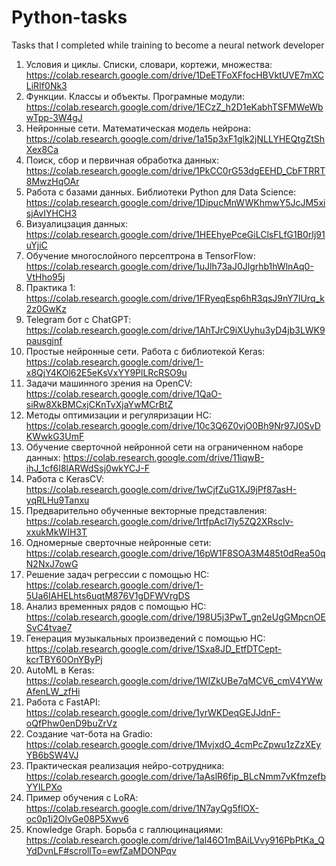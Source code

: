 # Python-tasks
Tasks that I completed while training to become a neural network developer
1. Условия и циклы. Списки, словари, кортежи, множества: https://colab.research.google.com/drive/1DeETFoXFfocHBVktUVE7mXCLiRIf0Nk3
2. Функции. Классы и объекты. Програмные модули: https://colab.research.google.com/drive/1ECzZ_h2D1eKabhTSFMWeWbwTpp-3W4gJ
3. Нейронные сети. Математическая модель нейрона: https://colab.research.google.com/drive/1a15p3xF1glk2jNLLYHEQtgZtShXex8Ca
4. Поиск, сбор и первичная обработка данных: https://colab.research.google.com/drive/1PkCC0rG53dgEEHD_CbFTRRT8MwzHqOAr
5. Работа с базами данных. Библиотеки Python для Data Science: https://colab.research.google.com/drive/1DipucMnWWKhmwY5JcJM5xisjAvIYHCH3
6. Визуалицзация данных: https://colab.research.google.com/drive/1HEEhyePceGiLClsFLfG1B0rIj91uYjiC
7. Обучение многослойного персептрона в TensorFlow: https://colab.research.google.com/drive/1uJlh73aJ0Jlgrhb1hWlnAq0-VtHho95j
8. Практика 1: https://colab.research.google.com/drive/1FRyeqEsp6hR3qsJ9nY7IUrq_k2z0GwKz
9. Telegram бот c ChatGPT: https://colab.research.google.com/drive/1AhTJrC9iXUyhu3yD4jb3LWK9pausgjnf
10. Простые нейронные сети. Работа с библиотекой Keras: https://colab.research.google.com/drive/1-x8QjY4KOl62E5eKsVxYY9PlLRcRSO9u
11. Задачи машинного зрения на OpenCV: https://colab.research.google.com/drive/1QaO-siRw8XkBMCxjCKnTvXjaYwMCrBtZ
12. Методы оптимизации и регуляризации НС: https://colab.research.google.com/drive/10c3Q6Z0vjO0Bh9Nr97J0SvDKWwkG3UmF
13. Обучение сверточной нейронной сети на ограниченном наборе данных: https://colab.research.google.com/drive/11iqwB-ihJ_1cf6I8lARWdSsj0wkYCJ-F
14. Работа с KerasCV: https://colab.research.google.com/drive/1wCjfZuG1XJ9jPf87asH-yqRLHu9Tanxu
15. Предварительно обученные векторные представления: https://colab.research.google.com/drive/1rtfpAcl7ly5ZQ2XRsclv-xxukMkWIH3T
16. Одномерные сверточные нейронные сети: https://colab.research.google.com/drive/16pW1F8SOA3M485t0dRea50qN2NxJ7owG
17. Решение задач регрессии с помощью НС: https://colab.research.google.com/drive/1-5Ua6IAHELhts6uqtM876V1gDFWVrgDS
18. Анализ временных рядов с помощью НС: https://colab.research.google.com/drive/198U5j3PwT_gn2eUgGMpcnOESvC4tvae7
19. Генерация музыкальных произведений с помощью НС: https://colab.research.google.com/drive/1Sxa8JD_EtfDTCept-kcrTBY60OnYByPj
20. AutoML в Keras: https://colab.research.google.com/drive/1WIZkUBe7qMCV6_cmV4YWwAfenLW_zfHi
21. Работа с FastAPI: https://colab.research.google.com/drive/1yrWKDeqGEJJdnF-oQfPhw0enD9buZrVz
22. Создание чат-бота на Gradio: https://colab.research.google.com/drive/1MvjxdO_4cmPcZpwu1zZzXEyYB6bSW4VJ
23. Практическая реализация нейро-сотрудника: https://colab.research.google.com/drive/1aAslR6fip_BLcNmm7vKfmzefbYYILPXo
24. Пример обучения с LoRA: https://colab.research.google.com/drive/1N7ayQg5flOX-oc0p1i2OlvGe08P5Xwv6
25. Knowledge Graph. Борьба с галлюцинациями: https://colab.research.google.com/drive/1al46O1mBAiLVvy916PbPtKa_QYdDvnLF#scrollTo=ewfZaMDONPqv
